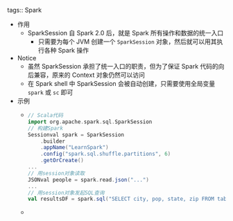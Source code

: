 tags:: Spark

- 作用
	- SparkSession 自 Spark 2.0 后，就是 Spark 所有操作和数据的统一入口
		- 只需要为每个 JVM 创建一个 `SparkSession` 对象，然后就可以用其执行各种 Spark 操作
- Notice
	- 虽然 SparkSession 承担了统一入口的职责，但为了保证 Spark 代码的向后兼容，原来的 Context 对象仍然可以访问
	- 在 Spark shell 中 SparkSession 会被自动创建，只需要使用全局变量 `spark` 或 `sc` 即可
- 示例
	- ``` scala
	  // Scala代码
	  import org.apache.spark.sql.SparkSession
	  // 构建Spark
	  Sessionval spark = SparkSession
	      .builder
	      .appName("LearnSpark")
	      .config("spark.sql.shuffle.partitions", 6)
	      .getOrCreate()
	  ...
	  // 用session对象读取
	  JSONval people = spark.read.json("...")
	  ...
	  // 用session对象发起SQL查询
	  val resultsDF = spark.sql("SELECT city, pop, state, zip FROM table_name")
	  ```
	-